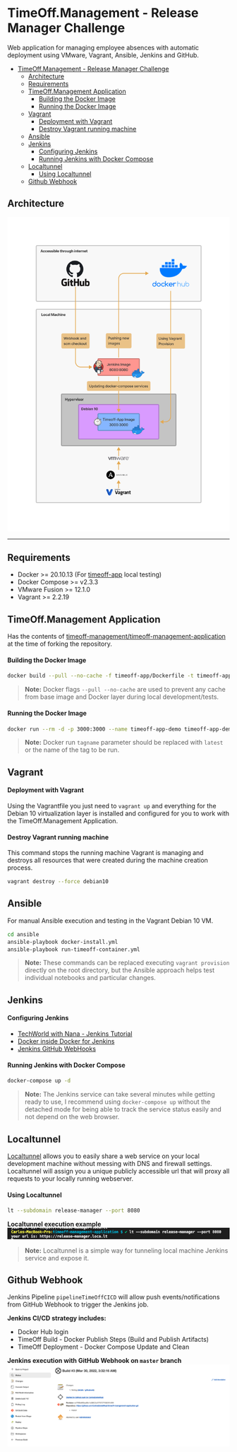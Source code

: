 # TimeOff.Management - Release Manager Challenge
Web application for managing employee absences with automatic deployment using VMware, Vagrant, Ansible, Jenkins and GitHub.

- [TimeOff.Management - Release Manager Challenge](#timeoffmanagement---release-manager-challenge)
  - [Architecture](#architecture)
  - [Requirements](#requirements)
  - [TimeOff.Management Application](#timeoffmanagement-application)
      - [Building the Docker Image](#building-the-docker-image)
      - [Running the Docker Image](#running-the-docker-image)
  - [Vagrant](#vagrant)
      - [Deployment with Vagrant](#deployment-with-vagrant)
      - [Destroy Vagrant running machine](#destroy-vagrant-running-machine)
  - [Ansible](#ansible)
  - [Jenkins](#jenkins)
      - [Configuring Jenkins](#configuring-jenkins)
      - [Running Jenkins with Docker Compose](#running-jenkins-with-docker-compose)
  - [Localtunnel](#localtunnel)
      - [Using Localtunnel](#using-localtunnel)
  - [Github Webhook](#github-webhook)

## Architecture
![Architecture](docs/imgs/architecture.jpg)

---
## Requirements
- Docker >= 20.10.13 (For [timeoff-app](timeoff-app/README.md) local testing)
- Docker Compose >= v2.3.3
- VMware Fusion >= 12.1.0
- Vagrant >= 2.2.19

## TimeOff.Management Application
Has the contents of [timeoff-management/timeoff-management-application](https://github.com/timeoff-management/timeoff-management-application) at the time of forking the repository.

#### Building the Docker Image
```bash
docker build --pull --no-cache -f timeoff-app/Dockerfile -t timeoff-app-demo:latest timeoff-app/
```
> **Note:** Docker flags `--pull --no-cache` are used to prevent any cache from base image and Docker layer during local development/tests.

#### Running the Docker Image
```bash
docker run --rm -d -p 3000:3000 --name timeoff-app-demo timeoff-app-demo:tagname
```
> **Note:** Docker run `tagname` parameter should be replaced with `latest` or the name of the tag to be run.

## Vagrant
#### Deployment with Vagrant
Using the Vagrantfile you just need to `vagrant up` and everything for the Debian 10 virtualization layer is installed and configured for you to work with the TimeOff.Management Application.

#### Destroy Vagrant running machine
This command stops the running machine Vagrant is managing and destroys all resources that were created during the machine creation process. 
```bash
vagrant destroy --force debian10
```

## Ansible
For manual Ansible execution and testing in the Vagrant Debian 10 VM.
```bash
cd ansible
ansible-playbook docker-install.yml
ansible-playbook run-timeoff-container.yml
```
> **Note:** These commands can be replaced executing `vagrant provision` directly on the root directory, but the Ansible approach helps test individual notebooks and particular changes.


## Jenkins
#### Configuring Jenkins 
- [TechWorld with Nana - Jenkins Tutorial](https://www.youtube.com/playlist?list=PLy7NrYWoggjw_LIiDK1LXdNN82uYuuuiC)
- [Docker inside Docker for Jenkins](https://itnext.io/docker-inside-docker-for-jenkins-d906b7b5f527)
- [Jenkins GitHub WebHooks](https://www.youtube.com/watch?v=ZiHMsEKklKQ)

#### Running Jenkins with Docker Compose
```bash
docker-compose up -d
```
> **Note:** The Jenkins service can take several minutes while getting ready to use, I recommend using `docker-compose up` without the detached mode for being able to track the service status easily and not depend on the web browser.

## Localtunnel
[Localtunnel](https://localtunnel.github.io/www/) allows you to easily share a web service on your local development machine without messing with DNS and firewall settings.
Localtunnel will assign you a unique publicly accessible url that will proxy all requests to your locally running webserver.

#### Using Localtunnel
```bash
lt --subdomain release-manager --port 8080
```
**Localtunnel execution example**
![Localtunnel](docs/imgs/localtunnel.png)

> **Note:** Localtunnel is a simple way for tunneling local machine Jenkins service and expose it.

## Github Webhook
Jenkins Pipeline `pipelineTimeOffCICD` will allow push events/notifications from GitHub Webhook to trigger the Jenkins job.

**Jenkins CI/CD strategy includes:**
- Docker Hub login
- TimeOff Build - Docker Publish Steps (Build and Publish Artifacts)
- TimeOff Deployment - Docker Compose Update and Clean

**Jenkins execution with GitHub Webhook on `master` branch**
![Jenkins execution with GitHub Webhook](docs/imgs/github-webhook-jenkins.png)